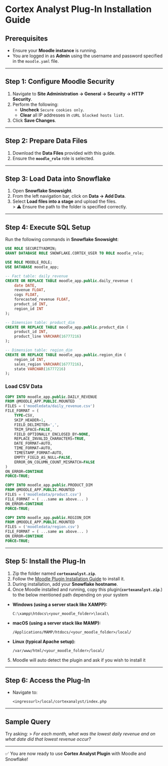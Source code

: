 # Cortex Analyst Plug-In Installation Guide

## Prerequisites

-   Ensure your **Moodle instance** is running.
-   You are logged in as **Admin** using the username and password
    specified in the `moodle.yaml` file.

------------------------------------------------------------------------

## Step 1: Configure Moodle Security

1.  Navigate to **Site Administration → General → Security → HTTP
    Security**.
2.  Perform the following:
    -   **Uncheck** `Secure cookies only`.
    -   **Clear** all IP addresses in `cURL blocked hosts list`.
3.  Click **Save Changes**.

------------------------------------------------------------------------

## Step 2: Prepare Data Files

1.  Download the **Data Files** provided with this guide.
2.  Ensure the **`moodle_role`** role is selected.

------------------------------------------------------------------------

## Step 3: Load Data into Snowflake

1.  Open **Snowflake Snowsight**.
2.  From the left navigation bar, click on **Data → Add Data**.
3.  Select **Load files into a stage** and upload the files.\
    \> ⚠️ Ensure the path to the folder is specified correctly.

------------------------------------------------------------------------

## Step 4: Execute SQL Setup

Run the following commands in **Snowflake Snowsight**:

``` sql
USE ROLE SECURITYADMIN;
GRANT DATABASE ROLE SNOWFLAKE.CORTEX_USER TO ROLE moodle_role;

USE ROLE MOODLE_ROLE;
USE DATABASE moodle_app;

-- Fact table: daily_revenue
CREATE OR REPLACE TABLE moodle_app.public.daily_revenue (
    date DATE,
    revenue FLOAT,
    cogs FLOAT,
    forecasted_revenue FLOAT,
    product_id INT,
    region_id INT
);

-- Dimension table: product_dim
CREATE OR REPLACE TABLE moodle_app.public.product_dim (
    product_id INT,
    product_line VARCHAR(16777216)
);

-- Dimension table: region_dim
CREATE OR REPLACE TABLE moodle_app.public.region_dim (
    region_id INT,
    sales_region VARCHAR(16777216),
    state VARCHAR(16777216)
);
```

### Load CSV Data

``` sql
COPY INTO moodle_app.public.DAILY_REVENUE
FROM @MOODLE_APP.PUBLIC.MOUNTED
FILES = ('moodledata/daily_revenue.csv')
FILE_FORMAT = (
    TYPE=CSV,
    SKIP_HEADER=1,
    FIELD_DELIMITER=',',
    TRIM_SPACE=FALSE,
    FIELD_OPTIONALLY_ENCLOSED_BY=NONE,
    REPLACE_INVALID_CHARACTERS=TRUE,
    DATE_FORMAT=AUTO,
    TIME_FORMAT=AUTO,
    TIMESTAMP_FORMAT=AUTO,
    EMPTY_FIELD_AS_NULL=FALSE,
    ERROR_ON_COLUMN_COUNT_MISMATCH=FALSE
)
ON_ERROR=CONTINUE
FORCE=TRUE;

COPY INTO moodle_app.public.PRODUCT_DIM
FROM @MOODLE_APP.PUBLIC.MOUNTED
FILES = ('moodledata/product.csv')
FILE_FORMAT = ( ...same as above... )
ON_ERROR=CONTINUE
FORCE=TRUE;

COPY INTO moodle_app.public.REGION_DIM
FROM @MOODLE_APP.PUBLIC.MOUNTED
FILES = ('moodledata/region.csv')
FILE_FORMAT = ( ...same as above... )
ON_ERROR=CONTINUE
FORCE=TRUE;
```

------------------------------------------------------------------------

## Step 5: Install the Plug-In

1.  Zip the folder named **`cortexanalyst.zip`**.
2.  Follow the [Moodle Plugin Installation Guide](../../../moodle-local-setup/) to install it.
3.  During installation, add your **Snowflake hostname**.
4.  Once Moodle installed and running, copy this plugin(**`cortexanalyst.zip`**.) to the below mentioned path depending on your system
* **Windows (using a server stack like XAMPP):**
    ```
    C:\xampp\htdocs\<your_moodle_folder>\local\
    ```
* **macOS (using a server stack like MAMP):**
    ```
    /Applications/MAMP/htdocs/<your_moodle_folder>/local/
    ```
* **Linux (typical Apache setup):**
    ```
    /var/www/html/<your_moodle_folder>/local/
    ```
5. Moodle will auto detect the plugin and ask if you wish to install it
------------------------------------------------------------------------

## Step 6: Access the Plug-In

-   Navigate to:

        <ingressurl>/local/cortexanalyst/index.php

------------------------------------------------------------------------

## Sample Query

Try asking: \> *For each month, what was the lowest daily revenue and on
what date did that lowest revenue occur?*

------------------------------------------------------------------------

✅ You are now ready to use **Cortex Analyst Plugin** with Moodle and
Snowflake!
